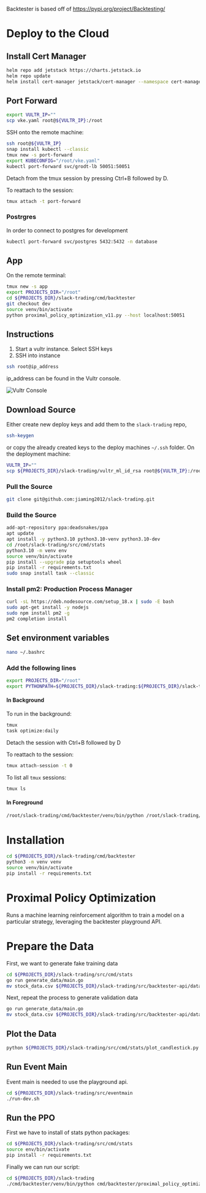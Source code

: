Backtester is based off of https://pypi.org/project/Backtesting/

# Deploy to the Cloud

## Install Cert Manager
``` bash
helm repo add jetstack https://charts.jetstack.io
helm repo update
helm install cert-manager jetstack/cert-manager --namespace cert-manager --create-namespace --version v1.5.3 --set installCRDs=true
```

## Port Forward
``` bash
export VULTR_IP=""
scp vke.yaml root@${VULTR_IP}:/root
```

SSH onto the remote machine:
``` bash
ssh root@${VULTR_IP}
snap install kubectl --classic
tmux new -s port-forward
export KUBECONFIG="/root/vke.yaml"
kubectl port-forward svc/grodt-lb 50051:50051
```
Detach from the tmux session by pressing Ctrl+B followed by D.

To reattach to the session: 
``` bash
tmux attach -t port-forward
```

### Postrgres
In order to connect to postgres for development
``` bash
kubectl port-forward svc/postgres 5432:5432 -n database
```

## App
On the remote terminal:
``` bash
tmux new -s app
export PROJECTS_DIR="/root"
cd ${PROJECTS_DIR}/slack-trading/cmd/backtester
git checkout dev
source venv/bin/activate
python proximal_policy_optimization_v11.py --host localhost:50051
```

## Instructions
1. Start a vultr instance. Select SSH keys
2. SSH into instance
``` bash
ssh root@ip_address
```
ip_address can be found in the Vultr console.

![Vultr Console](<Screenshot 2024-11-04 at 10.00.35 AM.png>)

## Download Source
Either create new deploy keys and add them to the `slack-trading` repo, 
``` bash
ssh-keygen
```
or copy the already created keys to the deploy machines `~/.ssh` folder. On the deployment machine:
``` bash
VULTR_IP=""
scp ${PROJECTS_DIR}/slack-trading/vultr_ml_id_rsa root@${VULTR_IP}:/root/.ssh/id_rsa
```
### Pull the Source
``` bash
git clone git@github.com:jiaming2012/slack-trading.git
```

### Build the Source
``` bash
add-apt-repository ppa:deadsnakes/ppa
apt update
apt install -y python3.10 python3.10-venv python3.10-dev
cd /root/slack-trading/src/cmd/stats
python3.10 -m venv env
source venv/bin/activate
pip install --upgrade pip setuptools wheel
pip install -r requirements.txt
sudo snap install task --classic
```

### Install pm2: Production Process Manager
``` bash
curl -sL https://deb.nodesource.com/setup_18.x | sudo -E bash
sudo apt-get install -y nodejs
sudo npm install pm2 -g
pm2 completion install
```

## Set environment variables
``` bash
nano ~/.bashrc
```

### Add the following lines
``` bash
export PROJECTS_DIR="/root"
export PYTHONPATH=${PROJECTS_DIR}/slack-trading:${PROJECTS_DIR}/slack-trading/src/cmd/stats:${PYTHONPATH}
```

#### In Background
To run in the background:
``` bash
tmux
task optimize:daily
```
Detach the session with Ctrl+B followed by D

To reattach to the session:
``` bash
tmux attach-session -t 0
```

To list all `tmux` sessions:
``` bash
tmux ls
```

#### In Foreground
``` bash
/root/slack-trading/cmd/backtester/venv/bin/python /root/slack-trading/cmd/backtester/proximal_policy_optimization_v3_5.py
```

# Installation
``` bash
cd ${PROJECTS_DIR}/slack-trading/cmd/backtester
python3 -m venv venv
source venv/bin/activate
pip install -r requirements.txt
```

# Proximal Policy Optimization
Runs a machine learning reinforcement algorithm to train a model on a particular strategy, leveraging the backtester playground API.

# Prepare the Data
First, we want to generate fake training data
``` bash
cd ${PROJECTS_DIR}/slack-trading/src/cmd/stats
go run generate_data/main.go
mv stock_data.csv ${PROJECTS_DIR}/slack-trading/src/backtester-api/data/training_data.csv
```

Next, repeat the process to generate validation data
``` bash
go run generate_data/main.go
mv stock_data.csv ${PROJECTS_DIR}/slack-trading/src/backtester-api/data/validation_data.csv
```

## Plot the Data
``` bash
python ${PROJECTS_DIR}/slack-trading/src/cmd/stats/plot_candlestick.py ${PROJECTS_DIR}/slack-trading/src/backtester-api/data/training_data.csv
```

## Run Event Main
Event main is needed to use the playground api.
``` bash
cd ${PROJECTS_DIR}/slack-trading/src/eventmain
./run-dev.sh
```

## Run the PPO
First we have to install of stats python packages:
``` bash
cd ${PROJECTS_DIR}/slack-trading/src/cmd/stats
source env/bin/activate
pip install -r requirements.txt
```

Finally we can run our script:
``` bash
cd ${PROJECTS_DIR}/slack-trading
./cmd/backtester/venv/bin/python cmd/backtester/proximal_policy_optimization.py
```